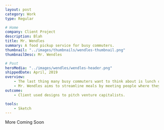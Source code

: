 ```yaml
---
layout: post
category: Work
type: Regular

# Home
company: Client Project
description: Blah
title: Mr. Wendles
summary: A food pickup service for busy commuters.
thumbnail: "../images/thumbnails/wendles-thumbnail.png"
thumbnailDesc: Mr. Wendles

# Post
heroMedia: "../images/wendles/wendles-header.png"
shippedDate: April, 2019
overview:
    - The last thing many busy commuters want to think about is lunch or dinner. Although food delivery services are convenient, users are often handcuffed to a set location while waiting for their food.
    - Mr. Wendles aims to streamline meals by meeting people where they already are. Instead of low-quality or slow meals that commuters find around transit hubs, Mr. Wendles aims to offer healthy and affordable options for commuters on the go.
outcome:
    - Client used designs to pitch venture capitalists.

tools:
    - Sketch
---
```


More Coming Soon
